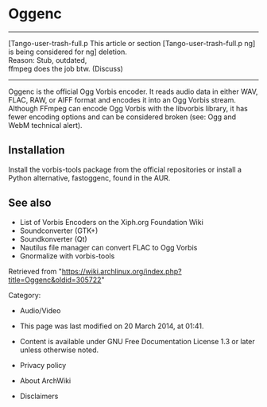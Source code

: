 Oggenc
======

  ------------------------ ------------------------ ------------------------
  [Tango-user-trash-full.p This article or section  [Tango-user-trash-full.p
  ng]                      is being considered for  ng]
                           deletion.                
                           Reason: Stub, outdated,  
                           ffmpeg does the job btw. 
                           (Discuss)                
  ------------------------ ------------------------ ------------------------

Oggenc is the official Ogg Vorbis encoder. It reads audio data in either
WAV, FLAC, RAW, or AIFF format and encodes it into an Ogg Vorbis stream.
Although FFmpeg can encode Ogg Vorbis with the libvorbis library, it has
fewer encoding options and can be considered broken (see: Ogg and WebM
technical alert).

Installation
------------

Install the vorbis-tools package from the official repositories or
install a Python alternative, fastoggenc, found in the AUR.

See also
--------

-   List of Vorbis Encoders on the Xiph.org Foundation Wiki
-   Soundconverter (GTK+)
-   Soundkonverter (Qt)
-   Nautilus file manager can convert FLAC to Ogg Vorbis
-   Gnormalize with vorbis-tools

Retrieved from
"https://wiki.archlinux.org/index.php?title=Oggenc&oldid=305722"

Category:

-   Audio/Video

-   This page was last modified on 20 March 2014, at 01:41.
-   Content is available under GNU Free Documentation License 1.3 or
    later unless otherwise noted.
-   Privacy policy
-   About ArchWiki
-   Disclaimers
